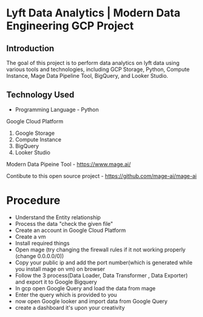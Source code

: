# Lyft Data Analytics | Modern Data Engineering GCP Project

## Introduction

The goal of this project is to perform data analytics on lyft data using various tools and technologies, including GCP Storage, Python, Compute Instance, Mage Data Pipeline Tool, BigQuery, and Looker Studio.



## Technology Used
- Programming Language - Python

Google Cloud Platform
1. Google Storage
2. Compute Instance 
3. BigQuery
4. Looker Studio

Modern Data Pipeine Tool - https://www.mage.ai/

Contibute to this open source project - https://github.com/mage-ai/mage-ai


# Procedure
- Understand the Entity relationship
- Process the data "check the given file"
- Create an account in Google Cloud Platform
- Create a vm
- Install required things
- Open mage (try changing the firewall rules if it not working properly (change 0.0.0.0/0))
- Copy your public ip and add the port number(which is generated while you install mage on vm) on browser
- Follow the 3 process(Data Loader, Data Transformer , Data Exporter) and export it to Google Bigquery
- In gcp open Google Query and load the data from mage
- Enter the query which is provided to you 
- now open Google looker and import data from Google Query
- create a dashboard it's upon your creativity
